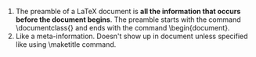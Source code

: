 1. The preamble of a LaTeX document is **all the information that occurs before the document begins**. The preamble starts with the command \documentclass{} and ends with the command \begin{document}.
2. Like a meta-information. Doesn't show up in document unless specified like using \maketitle command.